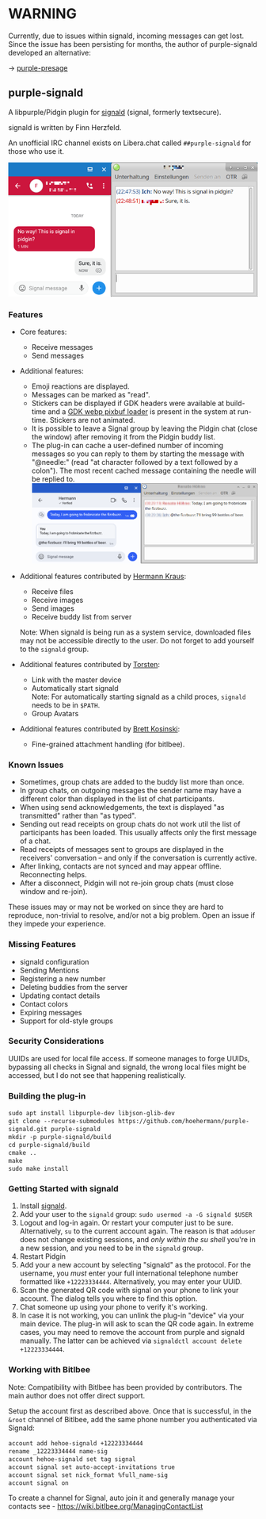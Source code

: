 # WARNING

Currently, due to issues within signald, incoming messages can get lost. Since the issue has been persisting for months, the author of purple-signald developed an alternative: 

→ [purple-presage](https://github.com/hoehermann/purple-presage)

## purple-signald

A libpurple/Pidgin plugin for [signald](https://gitlab.com/signald/signald) (signal, formerly textsecure).

signald is written by Finn Herzfeld.

An unofficial IRC channel exists on Libera.chat called `##purple-signald` for those who use it.

![Instant Message](/doc/instant_message.png?raw=true "Instant Message Screenshot")

### Features

* Core features:

  * Receive messages
  * Send messages

* Additional features:

  * Emoji reactions are displayed.
  * Messages can be marked as "read".
  * Stickers can be displayed if GDK headers were available at build-time and a [GDK webp pixbuf loader](https://github.com/aruiz/webp-pixbuf-loader) is present in the system at run-time. Stickers are not animated.
  * It is possible to leave a Signal group by leaving the Pidgin chat (close the window) after removing it from the Pidgin buddy list.
  * The plug-in can cache a user-defined number of incoming messages so you can reply to them by starting the message with "@needle:" (read "at character followed by a text followed by a colon"). The most recent cached message containing the needle will be replied to.  
  ![Reply](/doc/reply.png?raw=true "Screenshot showcasing reply feature")

* Additional features contributed by [Hermann Kraus](https://github.com/herm/):

  * Receive files
  * Receive images
  * Send images
  * Receive buddy list from server

  Note: When signald is being run as a system service, downloaded files may not be accessible directly to the user. Do not forget to add yourself to the `signald` group.

* Additional features contributed by [Torsten](https://github.com/ttlmax/):

  * Link with the master device
  * Automatically start signald  
    Note: For automatically starting signald as a child proces, `signald` needs to be in `$PATH`.
  * Group Avatars

* Additional features contributed by [Brett Kosinski](https://github.com/fancypantalons/):

  * Fine-grained attachment handling (for bitlbee).

### Known Issues

* Sometimes, group chats are added to the buddy list more than once.
* In group chats, on outgoing messages the sender name may have a different color than displayed in the list of chat participants.
* When using send acknowledgements, the text is displayed "as transmitted" rather than "as typed".
* Sending out read receipts on group chats do not work util the list of participants has been loaded. This usually affects only the first message of a chat.
* Read receipts of messages sent to groups are displayed in the receivers' conversation – and only if the conversation is currently active.
* After linking, contacts are not synced and may appear offline. Reconnecting helps.
* After a disconnect, Pidgin will not re-join group chats (must close window and re-join).

These issues may or may not be worked on since they are hard to reproduce, non-trivial to resolve, and/or not a big problem. Open an issue if they impede your experience.

### Missing Features

* signald configuration
* Sending Mentions
* Registering a new number
* Deleting buddies from the server
* Updating contact details
* Contact colors
* Expiring messages
* Support for old-style groups

### Security Considerations

UUIDs are used for local file access. If someone manages to forge UUIDs, bypassing all checks in Signal and signald, the wrong local files might be accessed, but I do not see that happening realistically.

### Building the plug-in

    sudo apt install libpurple-dev libjson-glib-dev
    git clone --recurse-submodules https://github.com/hoehermann/purple-signald.git purple-signald
    mkdir -p purple-signald/build
    cd purple-signald/build
    cmake ..
    make
    sudo make install
    
### Getting Started with signald

1. Install [signald](https://gitlab.com/signald/signald).
1. Add your user to the `signald` group: `sudo usermod -a -G signald $USER`
1. Logout and log-in again. Or restart your computer just to be sure. Alternatively, `su` to the current account again. The reason is that `adduser` does not change existing sessions, and *only within the su shell* you're in a new session, and you need to be in the `signald` group.
1. Restart Pidgin
1. Add your a new account by selecting "signald" as the protocol. For the username, you *must* enter your full international telephone number formatted like `+12223334444`. Alternatively, you may enter your UUID.
1. Scan the generated QR code with signal on your phone to link your account. The dialog tells you where to find this option.
1. Chat someone up using your phone to verify it's working.
1. In case it is not working, you can unlink the plug-in "device" via your main device. The plug-in will ask to scan the QR code again. In extreme cases, you may need to remove the account from purple and signald manually. The latter can be achieved via `signaldctl account delete +12223334444`.

### Working with Bitlbee

Note: Compatibility with Bitlbee has been provided by contributors. The main author does not offer direct support.

Setup the account first as described above. Once that is successful, in the `&root` channel of Bitlbee, add the same phone number you authenticated via Signald:
```
account add hehoe-signald +12223334444
rename _12223334444 name-sig
account hehoe-signald set tag signal
account signal set auto-accept-invitations true
account signal set nick_format %full_name-sig
account signal on
```
To create a channel for Signal, auto join it and generally manage your contacts see - https://wiki.bitlbee.org/ManagingContactList
